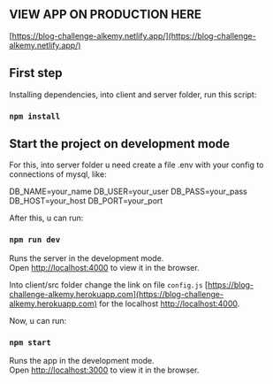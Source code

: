 ## VIEW APP ON PRODUCTION HERE

[https://blog-challenge-alkemy.netlify.app/](https://blog-challenge-alkemy.netlify.app/)

## First step

Installing dependencies, into client and server folder, run this script:

### `npm install`

## Start the project on development mode

For this, into server folder u need create a file .env with your config to connections of mysql, like:

DB_NAME=your_name
DB_USER=your_user
DB_PASS=your_pass
DB_HOST=your_host
DB_PORT=your_port

After this, u can run:

### `npm run dev`

Runs the server in the development mode.\
Open [http://localhost:4000](http://localhost:4000) to view it in the browser.

Into client/src folder change the link on file `config.js` [https://blog-challenge-alkemy.herokuapp.com](https://blog-challenge-alkemy.herokuapp.com) for the localhost [http://localhost:4000](http://localhost:4000).

Now, u can run:

### `npm start`

Runs the app in the development mode.\
Open [http://localhost:3000](http://localhost:3000) to view it in the browser.
